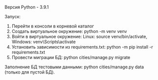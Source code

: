 Версия Python - 3.9.1

Запуск:
1. Перейти в консоли в корневой каталог
2. Создать виртуальное окружение: python -m venv venv
3. Войти в виртуальное окружение: Linux: source venv/bin/activate, Windows: venv\Scripts\activate
4. Установить зависимости из requirements.txt: python -m pip install -r requirements.txt
5. Провести миграции БД: python cities/manage.py migrate

Заполнение БД тестовыми данными: python cities/manage.py data (только для пустой БД).
